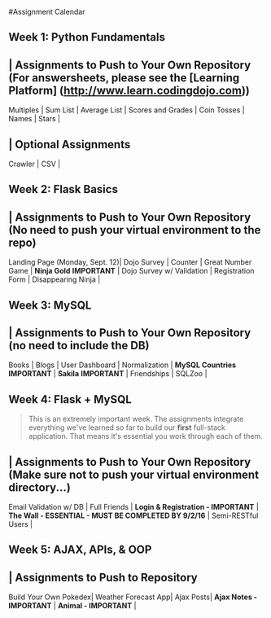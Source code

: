 #Assignment Calendar

## Week 1: Python Fundamentals

| Assignments to Push to Your Own Repository (For answersheets, please see the [Learning Platform] (http://www.learn.codingdojo.com))
---
Multiples |
Sum List |
Average List |
Scores and Grades |
Coin Tosses |
Names |
Stars |

| Optional Assignments
---
Crawler |
CSV |

## Week 2: Flask Basics
| Assignments to Push to Your Own Repository (No need to push your virtual environment to the repo)
---
Landing Page (Monday, Sept. 12)|
Dojo Survey |
Counter |
Great Number Game |
**Ninja Gold** **IMPORTANT** |
Dojo Survey w/ Validation |
Registration Form |
Disappearing Ninja |

## Week 3: MySQL
| Assignments to Push to Your Own Repository (no need to include the DB)
---
Books |
Blogs |
User Dashboard |
Normalization |
**MySQL Countries** **IMPORTANT** |
**Sakila** **IMPORTANT** |
Friendships |
SQLZoo |

## Week 4: Flask + MySQL

> This is an extremely important week. The assignments integrate everything we've learned so far to build our **first** full-stack application. That means it's essential you work through each of them.

| Assignments to Push to Your Own Repository (Make **sure** not to push your virtual environment directory...)
---
Email Validation w/ DB |
Full Friends |
**Login & Registration - IMPORTANT** |
**The Wall - ESSENTIAL - MUST BE COMPLETED BY 9/2/16** |
Semi-RESTful Users |

## Week 5: AJAX, APIs, & OOP
| Assignments to Push to Repository
---
Build Your Own Pokedex|
Weather Forecast App|
Ajax Posts|
**Ajax Notes - IMPORTANT** |
**Animal - IMPORTANT** |
